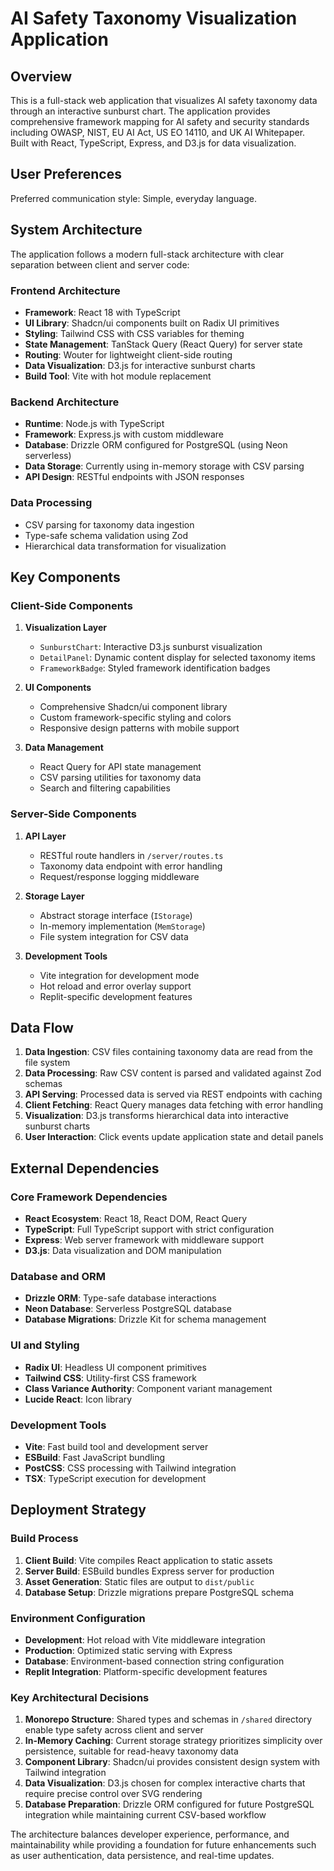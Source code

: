 # AI Safety Taxonomy Visualization Application

## Overview

This is a full-stack web application that visualizes AI safety taxonomy data through an interactive sunburst chart. The application provides comprehensive framework mapping for AI safety and security standards including OWASP, NIST, EU AI Act, US EO 14110, and UK AI Whitepaper. Built with React, TypeScript, Express, and D3.js for data visualization.

## User Preferences

Preferred communication style: Simple, everyday language.

## System Architecture

The application follows a modern full-stack architecture with clear separation between client and server code:

### Frontend Architecture
- **Framework**: React 18 with TypeScript
- **UI Library**: Shadcn/ui components built on Radix UI primitives
- **Styling**: Tailwind CSS with CSS variables for theming
- **State Management**: TanStack Query (React Query) for server state
- **Routing**: Wouter for lightweight client-side routing
- **Data Visualization**: D3.js for interactive sunburst charts
- **Build Tool**: Vite with hot module replacement

### Backend Architecture
- **Runtime**: Node.js with TypeScript
- **Framework**: Express.js with custom middleware
- **Database**: Drizzle ORM configured for PostgreSQL (using Neon serverless)
- **Data Storage**: Currently using in-memory storage with CSV parsing
- **API Design**: RESTful endpoints with JSON responses

### Data Processing
- CSV parsing for taxonomy data ingestion
- Type-safe schema validation using Zod
- Hierarchical data transformation for visualization

## Key Components

### Client-Side Components
1. **Visualization Layer**
   - `SunburstChart`: Interactive D3.js sunburst visualization
   - `DetailPanel`: Dynamic content display for selected taxonomy items
   - `FrameworkBadge`: Styled framework identification badges

2. **UI Components**
   - Comprehensive Shadcn/ui component library
   - Custom framework-specific styling and colors
   - Responsive design patterns with mobile support

3. **Data Management**
   - React Query for API state management
   - CSV parsing utilities for taxonomy data
   - Search and filtering capabilities

### Server-Side Components
1. **API Layer**
   - RESTful route handlers in `/server/routes.ts`
   - Taxonomy data endpoint with error handling
   - Request/response logging middleware

2. **Storage Layer**
   - Abstract storage interface (`IStorage`)
   - In-memory implementation (`MemStorage`)
   - File system integration for CSV data

3. **Development Tools**
   - Vite integration for development mode
   - Hot reload and error overlay support
   - Replit-specific development features

## Data Flow

1. **Data Ingestion**: CSV files containing taxonomy data are read from the file system
2. **Data Processing**: Raw CSV content is parsed and validated against Zod schemas
3. **API Serving**: Processed data is served via REST endpoints with caching
4. **Client Fetching**: React Query manages data fetching with error handling
5. **Visualization**: D3.js transforms hierarchical data into interactive sunburst charts
6. **User Interaction**: Click events update application state and detail panels

## External Dependencies

### Core Framework Dependencies
- **React Ecosystem**: React 18, React DOM, React Query
- **TypeScript**: Full TypeScript support with strict configuration
- **Express**: Web server framework with middleware support
- **D3.js**: Data visualization and DOM manipulation

### Database and ORM
- **Drizzle ORM**: Type-safe database interactions
- **Neon Database**: Serverless PostgreSQL database
- **Database Migrations**: Drizzle Kit for schema management

### UI and Styling
- **Radix UI**: Headless UI component primitives
- **Tailwind CSS**: Utility-first CSS framework
- **Class Variance Authority**: Component variant management
- **Lucide React**: Icon library

### Development Tools
- **Vite**: Fast build tool and development server
- **ESBuild**: Fast JavaScript bundling
- **PostCSS**: CSS processing with Tailwind integration
- **TSX**: TypeScript execution for development

## Deployment Strategy

### Build Process
1. **Client Build**: Vite compiles React application to static assets
2. **Server Build**: ESBuild bundles Express server for production
3. **Asset Generation**: Static files are output to `dist/public`
4. **Database Setup**: Drizzle migrations prepare PostgreSQL schema

### Environment Configuration
- **Development**: Hot reload with Vite middleware integration
- **Production**: Optimized static serving with Express
- **Database**: Environment-based connection string configuration
- **Replit Integration**: Platform-specific development features

### Key Architectural Decisions

1. **Monorepo Structure**: Shared types and schemas in `/shared` directory enable type safety across client and server
2. **In-Memory Caching**: Current storage strategy prioritizes simplicity over persistence, suitable for read-heavy taxonomy data
3. **Component Library**: Shadcn/ui provides consistent design system with Tailwind integration
4. **Data Visualization**: D3.js chosen for complex interactive charts that require precise control over SVG rendering
5. **Database Preparation**: Drizzle ORM configured for future PostgreSQL integration while maintaining current CSV-based workflow

The architecture balances developer experience, performance, and maintainability while providing a foundation for future enhancements such as user authentication, data persistence, and real-time updates.